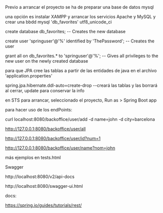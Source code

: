 Previo a arrancar el proyecto se ha de preparar una base de datos mysql

una opción es instalar XAMPP y arrancar los servicios Apache y MySQL
y crear una bbdd mysql 'db_favorites' utf8_unicode_ci

create database db_favorites; -- Creates the new database

create user 'springuser'@'%' identified by 'ThePassword'; -- Creates the user

grant all on db_favorites.* to 'springuser'@'%'; -- Gives all privileges to the new user on the newly created database

para que JPA cree las tablas a partir de las entidades de java en el archivo 'application.properties'

spring.jpa.hibernate.ddl-auto=create-drop --creará las tablas y las borrará al cerrar, update para conservar la info

en STS para arrancar, seleccionado el proyecto, Run as > Spring Boot app


para hacer uso de los endPoints:

curl localhost:8080/backoffice/user/add -d name=john -d city=barcelona

http://127.0.0.1:8080/backoffice/user/all

http://127.0.0.1:8080/backoffice/user/id?num=1

http://127.0.0.1:8080/backoffice/user/name?nom=john

más ejemplos en tests.html 

Swagger

http://localhost:8080/v2/api-docs
	
http://localhost:8080/swagger-ui.html



docs:

https://spring.io/guides/tutorials/rest/
